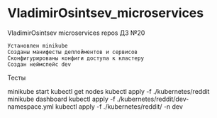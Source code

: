 # VladimirOsintsev_microservices
VladimirOsintsev microservices repos
ДЗ №20

    Установлен minikube
    Созданы манифесты деплойментов и сервисов
    Сконфигурированы конфиги доступа к кластеру
    Создан неймспейс dev

Тесты

minikube start
kubectl get nodes
kubectl apply -f ./kubernetes/reddit
minikube dashboard
kubectl apply -f ./kubernetes/reddit/dev-namespace.yml
kubectl apply -f ./kubernetes/reddit/ -n dev

